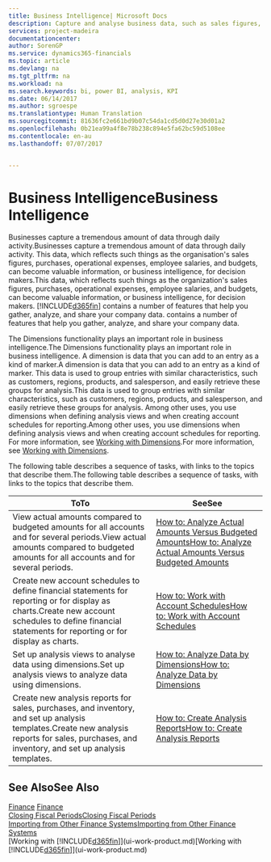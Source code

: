 ```yaml
---
title: Business Intelligence| Microsoft Docs
description: Capture and analyse business data, such as sales figures, purchases, operational expenses, employee salaries, and budgets, that can be valuable information for business intelligence or for decision making.
services: project-madeira
documentationcenter: 
author: SorenGP
ms.service: dynamics365-financials
ms.topic: article
ms.devlang: na
ms.tgt_pltfrm: na
ms.workload: na
ms.search.keywords: bi, power BI, analysis, KPI
ms.date: 06/14/2017
ms.author: sgroespe
ms.translationtype: Human Translation
ms.sourcegitcommit: 81636fc2e661bd9b07c54da1cd5d0d27e30d01a2
ms.openlocfilehash: 0b21ea99a4f8e78b238c894e5fa62bc59d5108ee
ms.contentlocale: en-au
ms.lasthandoff: 07/07/2017


---
```

# <a name="business-intelligence"></a><span data-ttu-id="5dd80-103">Business Intelligence</span><span class="sxs-lookup"><span data-stu-id="5dd80-103">Business Intelligence</span></span>
<span data-ttu-id="5dd80-104">Businesses capture a tremendous amount of data through daily activity.</span><span class="sxs-lookup"><span data-stu-id="5dd80-104">Businesses capture a tremendous amount of data through daily activity.</span></span> <span data-ttu-id="5dd80-105">This data, which reflects such things as the organisation's sales figures, purchases, operational expenses, employee salaries, and budgets, can become valuable information, or business intelligence, for decision makers.</span><span class="sxs-lookup"><span data-stu-id="5dd80-105">This data, which reflects such things as the organization's sales figures, purchases, operational expenses, employee salaries, and budgets, can become valuable information, or business intelligence, for decision makers.</span></span> [!INCLUDE[d365fin](includes/d365fin_md.md)]<span data-ttu-id="5dd80-106"> contains a number of features that help you gather, analyze, and share your company data.</span><span class="sxs-lookup"><span data-stu-id="5dd80-106"> contains a number of features that help you gather, analyze, and share your company data.</span></span>

<span data-ttu-id="5dd80-107">The Dimensions functionality plays an important role in business intelligence.</span><span class="sxs-lookup"><span data-stu-id="5dd80-107">The Dimensions functionality plays an important role in business intelligence.</span></span> <span data-ttu-id="5dd80-108">A dimension is data that you can add to an entry as a kind of marker.</span><span class="sxs-lookup"><span data-stu-id="5dd80-108">A dimension is data that you can add to an entry as a kind of marker.</span></span> <span data-ttu-id="5dd80-109">This data is used to group entries with similar characteristics, such as customers, regions, products, and salesperson, and easily retrieve these groups for analysis.</span><span class="sxs-lookup"><span data-stu-id="5dd80-109">This data is used to group entries with similar characteristics, such as customers, regions, products, and salesperson, and easily retrieve these groups for analysis.</span></span> <span data-ttu-id="5dd80-110">Among other uses, you use dimensions  when defining analysis views and when creating account schedules for reporting.</span><span class="sxs-lookup"><span data-stu-id="5dd80-110">Among other uses, you use dimensions  when defining analysis views and when creating account schedules for reporting.</span></span> <span data-ttu-id="5dd80-111">For more information, see [Working with Dimensions](finance-dimensions.md).</span><span class="sxs-lookup"><span data-stu-id="5dd80-111">For more information, see [Working with Dimensions](finance-dimensions.md).</span></span>

<span data-ttu-id="5dd80-112">The following table describes a sequence of tasks, with links to the topics that describe them.</span><span class="sxs-lookup"><span data-stu-id="5dd80-112">The following table describes a sequence of tasks, with links to the topics that describe them.</span></span>  

| <span data-ttu-id="5dd80-113">To</span><span class="sxs-lookup"><span data-stu-id="5dd80-113">To</span></span> | <span data-ttu-id="5dd80-114">See</span><span class="sxs-lookup"><span data-stu-id="5dd80-114">See</span></span> |
| --- | --- |
|<span data-ttu-id="5dd80-115">View actual amounts compared to budgeted amounts for all accounts and for several periods.</span><span class="sxs-lookup"><span data-stu-id="5dd80-115">View actual amounts compared to budgeted amounts for all accounts and for several periods.</span></span>|[<span data-ttu-id="5dd80-116">How to: Analyze Actual Amounts Versus Budgeted Amounts</span><span class="sxs-lookup"><span data-stu-id="5dd80-116">How to: Analyze Actual Amounts Versus Budgeted Amounts</span></span>](bi-how-analyze-actual-versus-budget.md)|
|<span data-ttu-id="5dd80-117">Create new account schedules to define financial statements for reporting or for display as charts.</span><span class="sxs-lookup"><span data-stu-id="5dd80-117">Create new account schedules to define financial statements for reporting or for display as charts.</span></span>|[<span data-ttu-id="5dd80-118">How to: Work with Account Schedules</span><span class="sxs-lookup"><span data-stu-id="5dd80-118">How to: Work with Account Schedules</span></span>](bi-how-work-account-schedule.md)|
|<span data-ttu-id="5dd80-119">Set up analysis views to analyse data using dimensions.</span><span class="sxs-lookup"><span data-stu-id="5dd80-119">Set up analysis views to analyze data using dimensions.</span></span>|[<span data-ttu-id="5dd80-120">How to: Analyze Data by Dimensions</span><span class="sxs-lookup"><span data-stu-id="5dd80-120">How to: Analyze Data by Dimensions</span></span>](bi-how-analyze-data-dimension.md)|
|<span data-ttu-id="5dd80-121">Create new analysis reports for sales, purchases, and inventory, and set up analysis templates.</span><span class="sxs-lookup"><span data-stu-id="5dd80-121">Create new analysis reports for sales, purchases, and inventory, and set up analysis templates.</span></span>|[<span data-ttu-id="5dd80-122">How to: Create Analysis Reports</span><span class="sxs-lookup"><span data-stu-id="5dd80-122">How to: Create Analysis Reports</span></span>](bi-how-create-analysis-views-reports.md)|

## <a name="see-also"></a><span data-ttu-id="5dd80-123">See Also</span><span class="sxs-lookup"><span data-stu-id="5dd80-123">See Also</span></span>
<span data-ttu-id="5dd80-124">[Finance](finance.md)  </span><span class="sxs-lookup"><span data-stu-id="5dd80-124">[Finance](finance.md)  </span></span>  
[<span data-ttu-id="5dd80-125">Closing Fiscal Periods</span><span class="sxs-lookup"><span data-stu-id="5dd80-125">Closing Fiscal Periods</span></span>](year-close-years-periods.md)  
[<span data-ttu-id="5dd80-126">Importing from Other Finance Systems</span><span class="sxs-lookup"><span data-stu-id="5dd80-126">Importing from Other Finance Systems</span></span>](upload-data.md)  
<span data-ttu-id="5dd80-127">[Working with [!INCLUDE[d365fin](includes/d365fin_md.md)]](ui-work-product.md)</span><span class="sxs-lookup"><span data-stu-id="5dd80-127">[Working with [!INCLUDE[d365fin](includes/d365fin_md.md)]](ui-work-product.md)</span></span>

